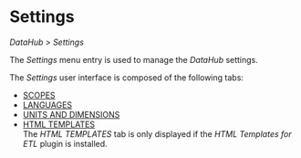 # Settings  

*DataHub > Settings*

The *Settings* menu entry is used to manage the *DataHub* settings.

The *Settings* user interface is composed of the following tabs:

- [SCOPES](./03a_Scopes.md)
- [LANGUAGES](./03b_Languages.md)
- [UNITS AND DIMENSIONS](./03c_UnitsDimensions.md)
- [HTML TEMPLATES](./03d_HTMLTemplates.md)   
    The *HTML TEMPLATES* tab is only displayed if the *HTML Templates for ETL* plugin is installed.


